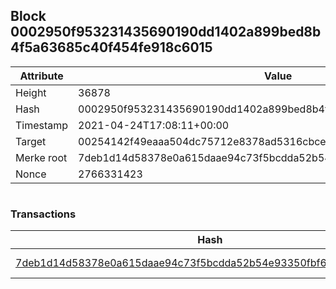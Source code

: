 ## Block 0002950f953231435690190dd1402a899bed8b4f5a63685c40f454fe918c6015

Attribute | Value
--- | ---
Height | 36878
Hash | 0002950f953231435690190dd1402a899bed8b4f5a63685c40f454fe918c6015
Timestamp | 2021-04-24T17:08:11+00:00
Target | 00254142f49eaaa504dc75712e8378ad5316cbcead634704b3734b6271167cc4
Merke root | 7deb1d14d58378e0a615daae94c73f5bcdda52b54e93350fbf62a3f185c6b5ca
Nonce | 2766331423

```

```

### Transactions

Hash | Amount
--- | ---
[7deb1d14d58378e0a615daae94c73f5bcdda52b54e93350fbf62a3f185c6b5ca](7deb1d14d58378e0a615daae94c73f5bcdda52b54e93350fbf62a3f185c6b5ca.md) | 10.00000000 SKEPTI 
